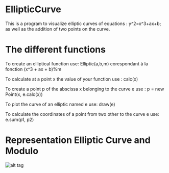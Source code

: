 # EllipticCurve
This is a program to visualize elliptic curves of equations :
y^2=x^3+ax+b; as well as the addition of two points on the curve.


# The different functions
To create an elliptical function use: Elliptic(a,b,m) corespondant à la fonction (x^3 + ax + b)%m 

To calculate at a point x the value of your function use : calc(x)

To create a point p of the abscissa x belonging to the curve e use : p = new Point(x, e.calc(x)) 

To plot the curve of an elliptic named e use: draw(e)

To calculate the coordinates of a point from two other to the curve e use: e.sum(p1, p2) 

# Representation Elliptic Curve and Modulo
![alt tag](https://user-images.githubusercontent.com/32454889/31430973-ae3d61f8-ae72-11e7-96f1-c41a9287d0a5.PNG)
